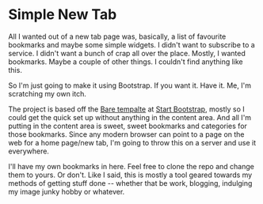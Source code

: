# Simple New Tab

All I wanted out of a new tab page was, basically, a list of favourite bookmarks and maybe some simple widgets. I didn't want to subscribe to a service. I didn't want a bunch of crap all over the place. Mostly, I wanted bookmarks. Maybe a couple of other things. I couldn't find anything like this.

So I'm just going to make it using Bootstrap. If you want it. Have it. Me, I'm scratching my own itch.

The project is based off the [Bare tempalte](http://startbootstrap.com/template-overviews/bare/) at [Start Bootstrap](http://startbootstrap.com/), mostly so I could get the quick set up without anything in the content area. And all I'm putting in the content area is sweet, sweet bookmarks and categories for those bookmarks. Since any modern browser can point to a page on the web for a home page/new tab, I'm going to throw this on a server and use it everywhere.

I'll have my own bookmarks in here. Feel free to clone the repo and change them to yours. Or don't. Like I said, this is mostly a tool geared towards my methods of getting stuff done -- whether that be work, blogging, indulging my image junky hobby or whatever.
